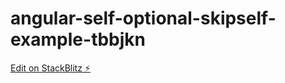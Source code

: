 # angular-self-optional-skipself-example-tbbjkn

[Edit on StackBlitz ⚡️](https://stackblitz.com/edit/angular-self-optional-skipself-example-tbbjkn)